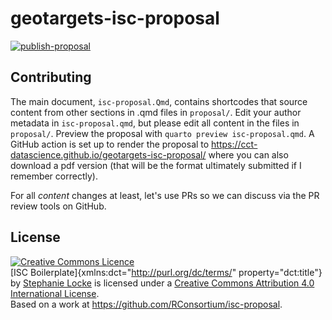# geotargets-isc-proposal

[![publish-proposal](https://github.com/cct-datascience/geotargets-isc-proposal/actions/workflows/publish-proposal.yaml/badge.svg)](https://github.com/cct-datascience/geotargets-isc-proposal/actions/workflows/publish-proposal.yaml)

## Contributing

The main document, `isc-proposal.Qmd`, contains shortcodes that source content from other sections in .qmd files in `proposal/`.
Edit your author metadata in `isc-proposal.qmd`, but please edit all content in the files in `proposal/`.
Preview the proposal with `quarto preview isc-proposal.qmd`.
A GitHub action is set up to render the proposal to <https://cct-datascience.github.io/geotargets-isc-proposal/> where you can also download a pdf version (that will be the format ultimately submitted if I remember correctly).

For all *content* changes at least, let's use PRs so we can discuss via the PR review tools on GitHub.

## License

<a rel="license" href="http://creativecommons.org/licenses/by/4.0/"><img src="https://i.creativecommons.org/l/by/4.0/88x31.png" alt="Creative Commons Licence" style="border-width:0"/></a><br />[ISC Boilerplate]{xmlns:dct="http://purl.org/dc/terms/" property="dct:title"} by <a xmlns:cc="http://creativecommons.org/ns#" href="https://github.com/stephlocke" property="cc:attributionName" rel="cc:attributionURL">Stephanie Locke</a> is licensed under a <a rel="license" href="http://creativecommons.org/licenses/by/4.0/">Creative Commons Attribution 4.0 International License</a>.<br />Based on a work at <a xmlns:dct="http://purl.org/dc/terms/" href="https://github.com/RConsortium/isc-proposal" rel="dct:source">https://github.com/RConsortium/isc-proposal</a>.
